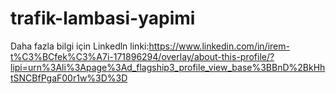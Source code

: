 # trafik-lambasi-yapimi
Daha fazla bilgi için Linkedln linki:https://www.linkedin.com/in/irem-t%C3%BCfek%C3%A7i-171896294/overlay/about-this-profile/?lipi=urn%3Ali%3Apage%3Ad_flagship3_profile_view_base%3BBnD%2BkHhtSNCBfPgaF00r1w%3D%3D
